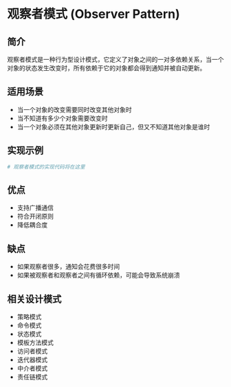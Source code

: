 # 观察者模式 (Observer Pattern)

## 简介
观察者模式是一种行为型设计模式，它定义了对象之间的一对多依赖关系，当一个对象的状态发生改变时，所有依赖于它的对象都会得到通知并被自动更新。

## 适用场景
- 当一个对象的改变需要同时改变其他对象时
- 当不知道有多少个对象需要改变时
- 当一个对象必须在其他对象更新时更新自己，但又不知道其他对象是谁时

## 实现示例
```python
# 观察者模式的实现代码将在这里
```

## 优点
- 支持广播通信
- 符合开闭原则
- 降低耦合度

## 缺点
- 如果观察者很多，通知会花费很多时间
- 如果被观察者和观察者之间有循环依赖，可能会导致系统崩溃

## 相关设计模式
- 策略模式
- 命令模式
- 状态模式
- 模板方法模式
- 访问者模式
- 迭代器模式
- 中介者模式
- 责任链模式

